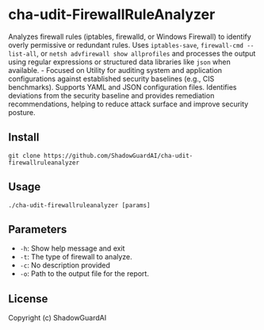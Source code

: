 # cha-udit-FirewallRuleAnalyzer
Analyzes firewall rules (iptables, firewalld, or Windows Firewall) to identify overly permissive or redundant rules. Uses `iptables-save`, `firewall-cmd --list-all`, or `netsh advfirewall show allprofiles` and processes the output using regular expressions or structured data libraries like `json` when available. - Focused on Utility for auditing system and application configurations against established security baselines (e.g., CIS benchmarks). Supports YAML and JSON configuration files.  Identifies deviations from the security baseline and provides remediation recommendations, helping to reduce attack surface and improve security posture.

## Install
`git clone https://github.com/ShadowGuardAI/cha-udit-firewallruleanalyzer`

## Usage
`./cha-udit-firewallruleanalyzer [params]`

## Parameters
- `-h`: Show help message and exit
- `-t`: The type of firewall to analyze.
- `-c`: No description provided
- `-o`: Path to the output file for the report.

## License
Copyright (c) ShadowGuardAI
